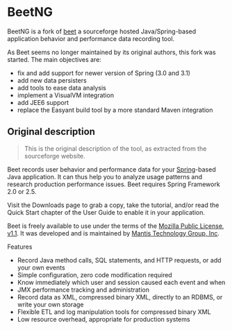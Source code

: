 BeetNG
======

BeetNG is a fork of [beet](http://beet.sf.net) a sourceforge hosted Java/Spring-based application behavior and performance data recording tool.

As Beet seems no longer maintained by its original authors, this fork was started. The main objectives are:
 - fix and add support for newer version of Spring (3.0 and 3.1)
 - add new data persisters
 - add tools to ease data analysis
 - implement a VisualVM integration
 - add JEE6 support
 - replace the Easyant build tool by a more standard Maven integration

Original description
--------------------
> This is the original description of the tool, as extracted from the sourceforge website.

Beet records user behavior and performance data for your [Spring](http://www.springframework.org/)-based Java application.  It can thus help you to analyze usage patterns and research production performance issues.  Beet requires Spring Framework 2.0 or 2.5.

Visit the Downloads page to grab a copy, take the tutorial, and/or read the Quick Start chapter of the User Guide to enable it in your application.

Beet is freely available to use under the terms of the [Mozilla Public License, v1.1](http://www.mozilla.org/MPL/MPL-1.1.html).  It was developed and is maintained by [Mantis Technology Group, Inc](http://beet.sourceforge.net/about-us).

Features
 - Record Java method calls, SQL statements, and HTTP requests, or add your own events
 - Simple configuration, zero code modification required
 - Know immediately which user and session caused each event and when
 - JMX performance tracking and administration
 - Record data as XML, compressed binary XML, directly to an RDBMS, or write your own storage
 - Flexible ETL and log manipulation tools for compressed binary XML
 - Low resource overhead, appropriate for production systems
